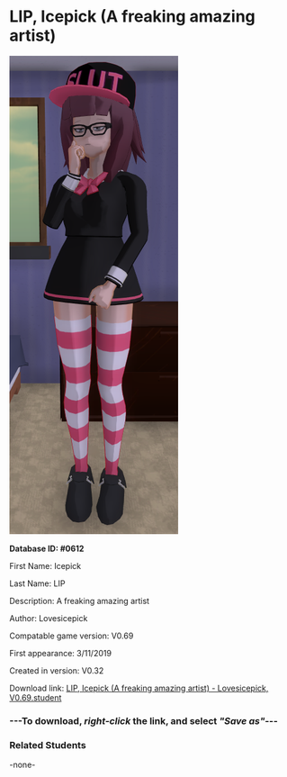 # LIP, Icepick (A freaking amazing artist)

<img src="../../Files/Images/LIP, Icepick (A freaking amazing artist).png" title="LIP, Icepick (A freaking amazing artist) - Lovesicepick, V0.69">

**Database ID: #0612**

First Name: Icepick

Last Name: LIP

Description: A freaking amazing artist

Author: Lovesicepick

Compatable game version: V0.69

First appearance: 3/11/2019

Created in version: V0.32

Download link: <a href="https://raw.githubusercontent.com/Arbiter1223/Daigaku-Gurashi-Custom-Students/master/Files/Student%20Files/LIP%2C%20Icepick%20(A%20freaking%20amazing%20artist)%20-%20Lovesicepick%2C%20V0.69.student">LIP, Icepick (A freaking amazing artist) - Lovesicepick, V0.69.student</a>

### ---**To download, _right-click_ the link, and select _"Save as"_**---

### Related Students

-none-
